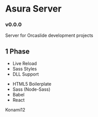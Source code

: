 # Asura Server

### v0.0.0 

Server for Orcaslide development projects

## 1 Phase

- Live Reload
- Sass Styles
- DLL Support

* HTML5 Boilerplate 
* Sass (Node-Sass)
* Babel
* React

Konami12
